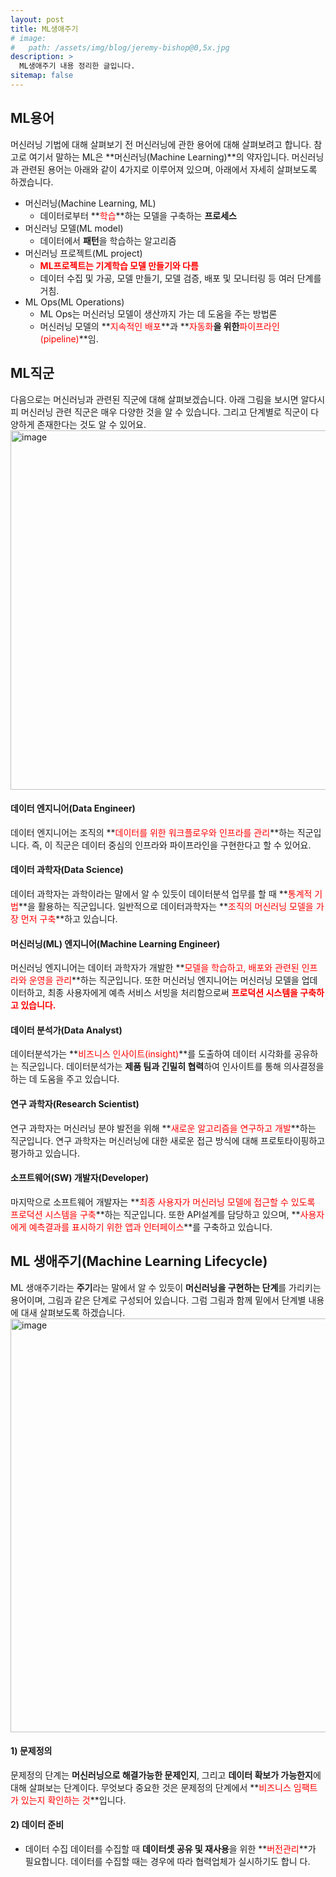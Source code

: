 ```yaml
---
layout: post
title: ML생애주기
# image: 
#   path: /assets/img/blog/jeremy-bishop@0,5x.jpg
description: >
  ML생애주기 내용 정리한 글입니다.
sitemap: false
---
```


<!-- Version 9 is the most complete version of Hydejack yet.
{:.lead}

[Modernized](#linking-in-style) [design](#whats-in-the-cards), [big headlines](#ready-for-the-big-screen), big new features: [Built-In Search](#built-in-search), [Sticky Table of Contents](#sticky-table-of-contents), and [Auto-Hiding Navbar](#auto-hiding-navbar). That [and more](#and-much-more) is Hydejack 9.

- Table of Contents
{:toc .large-only} -->

## ML용어

머신러닝 기법에 대해 살펴보기 전 머신러닝에 관한 용어에 대해 살펴보려고 합니다. 참고로 여기서 말하는 ML은
**머신러닝(Machine Learning)**의 약자입니다. 머신러닝과 관련된 용어는 아래와 같이 4가지로 이루어져 있으며, 
아래에서 자세히 살펴보도록 하겠습니다.
- 머신러닝(Machine Learning, ML)
  - 데이터로부터 **<span style='color:red'>학습</span>**하는 모델을 구축하는 **프로세스**
- 머신러닝 모델(ML model)
  - 데이터에서 **패턴**을 학습하는 알고리즘 
- 머신러닝 프로젝트(ML project)
  - **<span style='color:red'>ML프로젝트는 기계학습 모델 만들기와 다름</span>**
  - 데이터 수집 및 가공, 모델 만들기, 모델 검증, 배포 및 모니터링 등 여러 단계를 거침.
- ML Ops(ML Operations)
  - ML Ops는 머신러닝 모델이 생산까지 가는 데 도움을 주는 방법론
  - 머신러닝 모델의 **<span style='color:red'>지속적인 배포</span>**과 **<span style='color:red'>자동화</span>**을
    위한**<span style='color:red'>파이프라인(pipeline)</span>**임.

## ML직군

다음으로는 머신러닝과 관련된 직군에 대해 살펴보겠습니다. 아래 그림을 보시면 알다시피 머신러닝 관련 직군은 매우 다양한 것을 
알 수 있습니다. 그리고 단계별로 직군이 다양하게 존재한다는 것도 알 수 있어요. 
<img width="575" alt="image" src="https://user-images.githubusercontent.com/107903417/226181274-cbab494a-8016-48a7-94bd-b25145d61ca5.png">

#### 데이터 엔지니어(Data Engineer)

데이터 엔지니어는 조직의 **<span style='color:red'>데이터를 위한 워크플로우와 인프라를 관리</span>**하는 직군입니다. 즉, 이 직군은 
데이터 중심의 인프라와 파이프라인을 구현한다고 할 수 있어요.

#### 데이터 과학자(Data Science)

데이터 과학자는 과학이라는 말에서 알 수 있듯이 데이터분석 업무를 할 때 **<span style='color:red'>통계적 기법</span>**을 활용하는 직군입니다. 
일반적으로 데이터과학자는 **<span style='color:red'>조직의 머신러닝 모델을 가장 먼저 구축</span>**하고 있습니다.

#### 머신러닝(ML) 엔지니어(Machine Learning Engineer)

머신러닝 엔지니어는 데이터 과학자가 개발한 **<span style='color:red'>모델을 학습하고, 배포와 관련된 인프라와 운영을 관리</span>**하는 직군입니다. 또한 머신러닝 엔지니어는 머신러닝 모델을 업데이터하고, 최종 사용자에게 예측 서비스 서빙을 처리함으로써 **<span style='color:red'>프로덕션 시스템을 구축하고 있습니다.</span>**

#### 데이터 분석가(Data Analyst)

데이터분석가는 **<span style='color:red'>비즈니스 인사이트(insight)</span>**를 도출하여 데이터 시각화를 공유하는 직군입니다. 데이터분석가는 **제품 팀과 긴밀히 협력**하여 인사이트를 통해 의사결정을 하는 데 도움을 주고 있습니다. 

#### 연구 과학자(Research Scientist)

연구 과학자는 머신러닝 분야 발전을 위해 **<span style='color:red'>새로운 알고리즘을 연구하고 개발</span>**하는 직군입니다. 연구 과학자는 머신러닝에 대한 새로운 접근 방식에 대해 
프로토타이핑하고 평가하고 있습니다. 

#### 소프트웨어(SW) 개발자(Developer)

마지막으로 소프트웨어 개발자는 **<span style='color:red'>최종 사용자가 머신러닝 모델에 접근할 수 있도록 프로덕션 시스템을 구축</span>**하는 직군입니다. 또한 API설계를 담당하고 있으며, **<span style='color:red'>사용자에게 예측결과를 표시하기 위한 앱과 인터페이스</span>**를 구축하고 있습니다. 
## ML 생애주기(Machine Learning Lifecycle)

ML 생애주기라는 **주기**라는 말에서 알 수 있듯이 **머신러닝을 구현하는 단계**를 가리키는 용어이며, 그림과 같은 단계로 구성되어 있습니다. 그럼 그림과 함께 밑에서 단계별 내용에 대새 살펴보도록 하겠습니다.
<img width="662" alt="image" src="https://user-images.githubusercontent.com/107903417/226229107-2867b956-3bcf-4ac3-9f8c-7d9de82b0d95.png">

#### 1) 문제정의

문제정의 단계는 **머신러닝으로 해결가능한 문제인지**, 그리고 **데이터 확보가 가능한지**에 대해 살펴보는 단계이다. 무엇보다 중요한 것은 문제정의 단계에서 **<span style='color:red'>비즈니스 임팩트가 있는지 확인하는 것</span>**입니다.

#### 2) 데이터 준비

- 데이터 수집
 데이터를 수집할 때 **데이터셋 공유 및 재사용**을 위한 **<span style='color:red'>버전관리</span>**가 필요합니다. 데이터를 수집할 때는 경우에 따라 협력업체가 실시하기도 합니  다.
